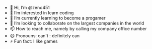 - 👋 Hi, I’m @zeno451
- 👀 I’m interested in learn coding
- 🌱 I’m currently learning to become a progamer
- 💞️ I’m looking to collaborate on the largest companies in the world
- 📫 How to reach me, namely by calling my company office number
- 😄 Pronouns: can't : definitely can
- ⚡ Fun fact: I like games

<!---
zeno451/zeno451 is a ✨ special ✨ repository because its `README.md` (this file) appears on your GitHub profile.
You can click the Preview link to take a look at your changes.
--->
